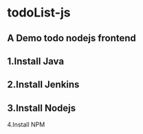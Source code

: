 # todoList-js
A Demo todo nodejs frontend
---
1.Install Java
---
2.Install Jenkins
---
3.Install Nodejs
---
4.Install NPM
